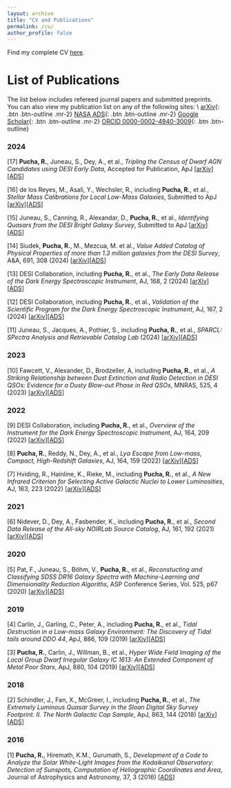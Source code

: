 ```yaml
---
layout: archive
title: "CV and Publications"
permalink: /cv/
author_profile: false
---
```


Find my complete CV [here](http://ragadeepika-pucha.github.io/files/Pucha_CV.pdf).

# List of Publications

The list below includes refereed journal papers and submitted preprints. 
You can also view my publication list on any of the following sites: \\
[arXiv](https://arxiv.org/search/astro-ph?query=Pucha%2C+R&searchtype=author&abstracts=show&order=-announced_date_first&size=50){: .btn .btn-outline .mr-2} 
[NASA ADS](https://ui.adsabs.harvard.edu/search/fq=%7B!type%3Daqp%20v%3D%24fq_database%7D&fq_database=database%3A%20astronomy&q=author%3A(%22Pucha%22)&sort=date%20desc%2C%20bibcode%20desc&p_=0){: .btn .btn-outline .mr-2}
[Google Scholar](https://scholar.google.com/citations?user=rYmuM7YAAAAJ&hl=en&oi=ao){: .btn .btn-outline .mr-2}
[ORCID 0000-0002-4940-3009](https://orcid.org/0000-0002-4940-3009){: .btn .btn-outline}

### 2024
[17] **Pucha, R.**, Juneau, S., Dey, A., et al., *Tripling the Census of Dwarf AGN Candidates using DESI Early Data*, Accepted for Publication, ApJ [[arXiv](https://arxiv.org/abs/2411.00091)][[ADS](https://ui.adsabs.harvard.edu/abs/2024arXiv241100091P/abstract)]

[16] de los Reyes, M., Asali, Y., Wechsler, R., including **Pucha, R.**, et al., *Stellar Mass Calibrations for Local Low-Mass Galaxies*, Submitted to ApJ [[arXiv](https://arxiv.org/abs/2409.03959)][[ADS](https://ui.adsabs.harvard.edu/abs/2024arXiv240903959D/abstract)]

[15] Juneau, S., Canning, R., Alexandar, D., **Pucha, R.**, et al., *Identifying Quasars from the DESI Bright Galaxy Survey*, Submitted to ApJ [[arXiv](https://arxiv.org/abs/2404.03621)][[ADS](https://ui.adsabs.harvard.edu/abs/2024arXiv240403621J/abstract)]

[14] Siudek, **Pucha, R.**, M., Mezcua, M. et al., *Value Added Catalog of Physical Properties of more than 1.3 million galaxies from the DESI Survey*, A&A, 691, 308 (2024) [[arXiv](https://arxiv.org/abs/2409.19066)][[ADS](https://ui.adsabs.harvard.edu/abs/2024A%26A...691A.308S/abstract)]

[13] DESI Collaboration, including **Pucha, R.**, et al., *The Early Data Release of the Dark Energy Spectroscopic Instrument*, AJ, 168, 2 (2024) [[arXiv](https://arxiv.org/abs/2306.06308)][[ADS](https://ui.adsabs.harvard.edu/abs/2024AJ....168...58D/abstract)]

[12] DESI Collaboration, including **Pucha, R.**, et al., *Validation of the Scientific Program for the Dark Energy Spectroscopic Instrument*, AJ, 167, 2 (2024) [[arXiv](https://arxiv.org/abs/2306.06307)][[ADS](https://ui.adsabs.harvard.edu/abs/2024AJ....167...62D/abstract)]

[11] Juneau, S., Jacques, A., Pothier, S., including **Pucha, R.**, et al., *SPARCL: SPectra Analysis and Retrievable Catalog Lab* (2024) [[arXiv](https://arxiv.org/abs/2401.05576)][[ADS](https://ui.adsabs.harvard.edu/abs/2024arXiv240105576J/abstract)]

### 2023
[10] Fawcett, V., Alexander, D., Brodzeller, A, including **Pucha, R.**, et al., *A Striking Relationship between Dust Extinction and Radio Detection in DESI QSOs: Evidence for a Dusty Blow-out Phase in Red QSOs*, MNRAS, 525, 4 (2023) [[arXiv](https://arxiv.org/abs/2308.14790)][[ADS](https://ui.adsabs.harvard.edu/abs/2023MNRAS.525.5575F/abstract)]

### 2022
[9] DESI Collaboration, including **Pucha, R.**, et al., *Overview of the Instrument for the Dark Energy Spectroscopic Instrument*, AJ, 164, 209 (2022) [[arXiv](https://arxiv.org/abs/2205.10939)][[ADS](https://ui.adsabs.harvard.edu/abs/2022AJ....164..207D/abstract)]  

[8] **Pucha, R.**, Reddy, N., Dey, A., et al., *Lyα Escape from Low-mass, Compact, High-Redshift Galaxies*, AJ, 164, 159 (2022) [[arXiv](https://arxiv.org/abs/2207.14303)][[ADS](https://ui.adsabs.harvard.edu/abs/2022AJ....164..159P/abstract)] 

[7] Hviding, R., Hainline, K., Rieke, M., including **Pucha, R.**, et al., *A New Infrared Criterion for Selecting Active Galactic Nuclei to Lower Luminosities*, AJ, 163, 223 (2022) [[arXiv](https://arxiv.org/abs/2203.11217)][[ADS](https://ui.adsabs.harvard.edu/abs/2022AJ....163..224H/abstract)]

### 2021
[6] Nidever, D., Dey, A., Fasbender, K., including **Pucha, R.**, et al., *Second Data Release of the All-sky NOIRLab Source Catalog*, AJ, 161, 192 (2021) [[arXiv](https://arxiv.org/abs/2011.08868)][[ADS](https://ui.adsabs.harvard.edu/abs/2021AJ....161..192N/abstract)]

### 2020
[5] Pat, F., Juneau, S., Böhm, V., **Pucha, R.**, et al., *Reconstucting and Classifying SDSS DR16 Galaxy Spectra with Machine-Learning and Dimensionality Reduction Algoriths*, ASP Conference Series, Vol. 525, p67 (2020) [[arXiv](https://arxiv.org/abs/2211.11783)][[ADS](https://ui.adsabs.harvard.edu/abs/2020ASPC..525...67P/abstract)]

### 2019
[4] Carlin, J., Garling, C., Peter, A., including **Pucha, R.**, et al., *Tidal Destruction in a Low-mass Galaxy Environment: The Discovery of Tidal tails around DDO 44*, ApJ, 886, 109 (2019) [[arXiv](https://arxiv.org/abs/1906.08260)][[ADS](https://ui.adsabs.harvard.edu/abs/2019ApJ...886..109C/abstract)]

[3] **Pucha, R.**, Carlin, J., Willman, B., et al., *Hyper Wide Field Imaging of the Local Group Dwarf Irregular Galaxy IC 1613: An Extended Component of Metal Poor Stars*, ApJ, 880, 104 (2019) [[arXiv](https://arxiv.org/abs/1905.02210)][[ADS](https://ui.adsabs.harvard.edu/abs/2019ApJ...880..104P/abstract)] 

### 2018
[2] Schindler, J., Fan, X., McGreer, I., including **Pucha, R.**, et al., *The Extremely Luminous Quasar Survey in the Sloan Digital Sky Survey Footprint. II. The North Galactic Cap Sample*, ApJ, 863, 144 (2018) [[arXiv](https://arxiv.org/abs/1806.03374)][[ADS](https://ui.adsabs.harvard.edu/abs/2018ApJ...863..144S/abstract)]

### 2016
[1] **Pucha, R.**, Hiremath, K.M., Gurumath, S., *Development of a Code to Analyze the Solar White-Light Images from the Kodaikanal Observatory: Detection of Sunspots, Computation of Heliographic Coordinates and Area*, Journal of Astrophysics and Astronomy, 37, 3 (2016) [[ADS](https://ui.adsabs.harvard.edu/abs/2016JApA...37....3P/abstract)]